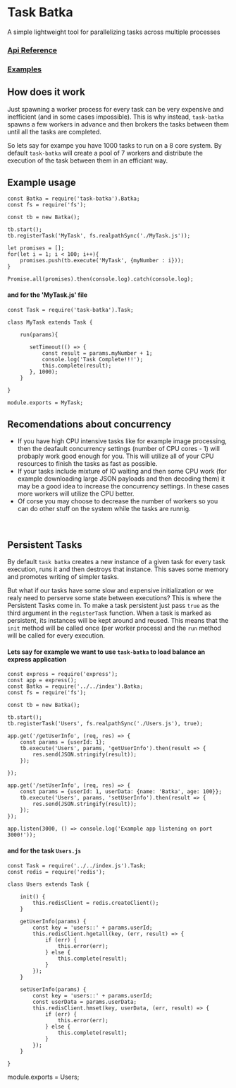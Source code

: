 # Task Batka

A simple lightweight tool for parallelizing tasks across multiple processes

### [Api Reference](docs.md)
### [Examples](examples/)

## How does it work
Just spawning a worker process for every task can be very expensive and inefficient (and in some cases impossible). This is why instead, `task-batka` spawns a few workers in advance and then brokers the tasks between them until all the tasks are completed.

So lets say for exampe you have 1000 tasks to run on a 8 core system. By default `task-batka` will create a pool of 7 workers and distribute the execution of the task between them in an efficiant way.

## Example usage

    const Batka = require('task-batka').Batka;
    const fs = require('fs');

    const tb = new Batka();

    tb.start();
    tb.registerTask('MyTask', fs.realpathSync('./MyTask.js'));

    let promises = [];
    for(let i = 1; i < 100; i++){
    	promises.push(tb.execute('MyTask', {myNumber : i}));
    }

    Promise.all(promises).then(console.log).catch(console.log);


#### and for the  'MyTask.js' file
    const Task = require('task-batka').Task;

    class MyTask extends Task {
        
        run(params){
        
    	   setTimeout(() => {
    	       const result = params.myNumber + 1;
    	       console.log('Task Complete!!!');
               this.complete(result);
    	   }, 1000);
        }	

    }

    module.exports = MyTask;



## Recomendations about concurrency
* If you have high CPU intensive tasks like for example image processing, then the deafault concurrency settings (number of CPU cores - 1) will probaply work good enough for you. This will utilize all of your CPU resources to finish the tasks as fast as possible.
* If your tasks include mixture of IO waiting and then some CPU work (for example downloading large JSON payloads and then decoding them) it may be a good idea to increase the concurrency settings. In these cases more workers will utilize the CPU better.
* Of corse you may choose to decrease the number of workers so you can do other stuff on the system while the tasks are runnig.

&nbsp;

## Persistent Tasks
By default `task batka` creates a new instance of a given task for every task execution, runs it and then destroys that instance. This saves some memory and promotes writing of simpler tasks. 

But what if our tasks have some slow and expensive initialization or we realy need to perserve some state between executions? This is where the Persistent Tasks come in. To make a task persistent just pass `true` as the third argument in the `registerTask` function. When a task is marked as persistent, its instances will be kept around and reused. This means that the `init` method will be called once (per worker process) and the `run` method will be called for every execution.

#### Lets say for example we want to use `task-batka` to load balance an express application

    const express = require('express');
    const app = express();
    const Batka = require('../../index').Batka;
    const fs = require('fs');

    const tb = new Batka();

    tb.start();
    tb.registerTask('Users', fs.realpathSync('./Users.js'), true);

    app.get('/getUserInfo', (req, res) => {
        const params = {userId: 1};
        tb.execute('Users', params, 'getUserInfo').then(result => {
            res.send(JSON.stringify(result));
        });

    });

    app.get('/setUserInfo', (req, res) => {
        const params = {userId: 1, userData: {name: 'Batka', age: 100}};
        tb.execute('Users', params, 'setUserInfo').then(result => {
            res.send(JSON.stringify(result));
        });
    });

    app.listen(3000, () => console.log('Example app listening on port 3000!'));

#### and for the task `Users.js`

    const Task = require('../../index.js').Task;
    const redis = require('redis');

    class Users extends Task {
    
        init() {
            this.redisClient = redis.createClient();
        }

        getUserInfo(params) {
            const key = 'users::' + params.userId;
            this.redisClient.hgetall(key, (err, result) => {
                if (err) {
                    this.error(err);
                } else {
                    this.complete(result);
                }
            });
        }
    
        setUserInfo(params) {
            const key = 'users::' + params.userId;
            const userData = params.userData;
            this.redisClient.hmset(key, userData, (err, result) => {
                if (err) {
                    this.error(err);
                } else {
                    this.complete(result);
                }
            });
        }

    }


module.exports = Users;



